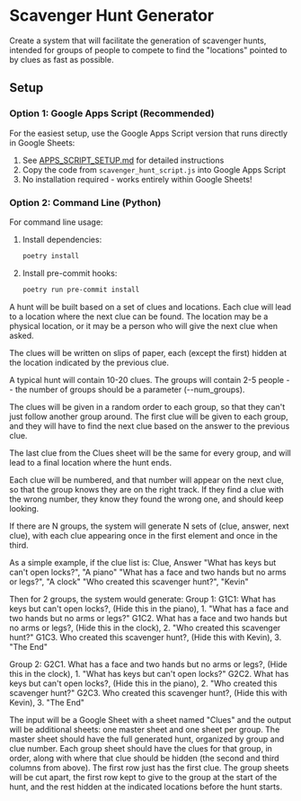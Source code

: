 # Scavenger Hunt Generator

Create a system that will facilitate the generation of scavenger hunts, intended for groups of people to compete to
find the "locations" pointed to by clues as fast as possible.

## Setup

### Option 1: Google Apps Script (Recommended)
For the easiest setup, use the Google Apps Script version that runs directly in Google Sheets:

1. See [APPS_SCRIPT_SETUP.md](APPS_SCRIPT_SETUP.md) for detailed instructions
2. Copy the code from `scavenger_hunt_script.js` into Google Apps Script
3. No installation required - works entirely within Google Sheets!

### Option 2: Command Line (Python)
For command line usage:

1. Install dependencies:
   ```bash
   poetry install
   ```

2. Install pre-commit hooks:
   ```bash
   poetry run pre-commit install
   ```

A hunt will be built based on a set of clues and locations. Each clue will lead to a location where the next clue can
be found.  The location may be a physical location, or it may be a person who will give the next clue when asked.

The clues will be written on slips of paper, each (except the first) hidden at the location indicated by the previous
clue.

A typical hunt will contain 10-20 clues.  The groups will contain 2-5 people -- the number of groups should be a
parameter (--num_groups).

The clues will be given in a random order to each group, so that they can't just follow another group around. The first
clue will be given to each group, and they will have to find the next clue based on the answer to the previous clue.

The last clue from the Clues sheet will be the same for every group, and will lead to a final location where the hunt ends.

Each clue will be numbered, and that number will appear on the next clue, so that the group knows they are on the right
track. If they find a clue with the wrong number, they know they found the wrong one, and should keep looking.

If there are N groups, the system will generate N sets of (clue, answer, next clue), with each clue appearing once in
the first element and once in the third.

As a simple example, if the clue list is:
Clue, Answer
"What has keys but can't open locks?", "A piano"
"What has a face and two hands but no arms or legs?", "A clock"
"Who created this scavenger hunt?", "Kevin"

Then for 2 groups, the system would generate:
Group 1:
G1C1: What has keys but can't open locks?, (Hide this in the piano), 1. "What has a face and two hands but no arms or legs?"
G1C2. What has a face and two hands but no arms or legs?, (Hide this in the clock), 2. "Who created this scavenger hunt?"
G1C3. Who created this scavenger hunt?, (Hide this with Kevin), 3. "The End"

Group 2:
G2C1. What has a face and two hands but no arms or legs?, (Hide this in the clock), 1. "What has keys but can't open locks?"
G2C2. What has keys but can't open locks?, (Hide this in the piano), 2. "Who created this scavenger hunt?"
G2C3. Who created this scavenger hunt?, (Hide this with Kevin), 3. "The End"

The input will be a Google Sheet with a sheet named "Clues" and the output will be additional sheets: one master sheet
and one sheet per group. The master sheet should have the full generated hunt, organized by group and clue number. Each
group sheet should have the clues for that group, in order, along with where that clue should be hidden (the second
and third columns from above). The first row just has the first clue. The group sheets will be cut apart, the first
row kept to give to the group at the start of the hunt, and the rest hidden at the indicated locations before the hunt
starts.
